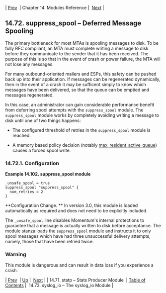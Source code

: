 | [Prev](modules.stats_producer)  | Chapter 14. Modules Reference |  [Next](modules.syslog_io) |

## 14.72. suppress_spool – Deferred Message Spooling

<a class="indexterm" name="idp21539072"></a>

The primary bottleneck for most MTAs is spooling messages to disk. To be fully RFC compliant, an MTA must complete writing a message to disk before they communicate to the sender that it has been received. The purpose of this is so that in the event of crash or power failure, the MTA will not lose any messages.

For many outbound-oriented mailers and ESPs, this safety can be pushed back up into their application. If messages can be regenerated dynamically, then in the event of a crash it may be sufficent simply to know which messages have been delivered, so that the queue can be emptied and messages regenerated.

In this case, an administrator can gain considerable performance benefit from deferring spool attempts with the `suppress_spool` module. The `suppress_spool` module works by completely avoiding writing a message to disk until one of two things happens:

*   The configured threshold of retries in the `suppress_spool` module is reached.

*   A memory based policy decision (notably [max_resident_active_queue](conf.ref.max_resident_active_queue "max_resident_active_queue")) causes a forced spool write.

### 14.72.1. Configuration

<a name="example.suppress_spool3"></a>

**Example 14.102. suppress_spool module**

```
_unsafe_spool = true
suppress_spool "suppress_spool" {
  num_retries = 2
}
```

**Configuration Change. ** In version 3.0, this module is loaded automatically as required and does not need to be explicitly included.

The `_unsafe_spool` line disables Momentum's internal protections to guarantee that a message is actually written to disk before acceptance. The module stanza loads the `suppress_spool` module and instructs it to only spool messages which have had three unsuccessful delivery attempts, namely, those that have been retried twice.

### Warning

This module is dangerous and can result in data loss if you experience a crash.

| [Prev](modules.stats_producer)  | [Up](modules) |  [Next](modules.syslog_io) |
| 14.71. statp – Stats Producer Module  | [Table of Contents](index) |  14.73. syslog_io – The syslog_io Module |
